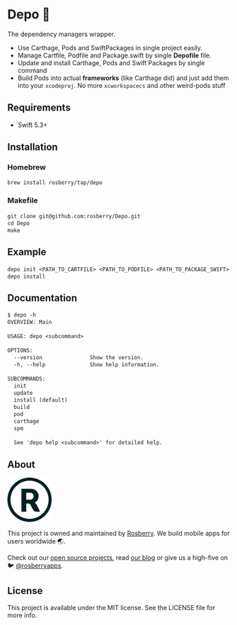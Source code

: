 # Depo :station:
The dependency managers wrapper. 

+ Use Carthage, Pods and SwiftPackages in single project easily.
+ Manage Cartfile, Podfile and Package.swift by single **Depofile** file. 
+ Update and install Carthage, Pods and Swift Packages by single command
+ Build Pods into actual **frameworks** (like Carthage did) and just add them into your `xcodeproj`. No more `xcworkspacecs` and other weird-pods stuff

## Requirements

- Swift 5.3+

## Installation
### Homebrew
```
brew install rosberry/tap/depo
```

### Makefile
```
git clone git@github.com:rosberry/Depo.git
cd Depo
make
```

## Example
```
depo init <PATH_TO_CARTFILE> <PATH_TO_PODFILE> <PATH_TO_PACKAGE_SWIFT>
depo install
```

## Documentation
```
$ depo -h
OVERVIEW: Main

USAGE: depo <subcommand>

OPTIONS:
  --version               Show the version.
  -h, --help              Show help information.

SUBCOMMANDS:
  init
  update
  install (default)
  build
  pod
  carthage
  spm

  See 'depo help <subcommand>' for detailed help.
```

## About

<img src="https://github.com/rosberry/Foundation/blob/master/Assets/full_logo.png?raw=true" height="100" />

This project is owned and maintained by [Rosberry](http://rosberry.com). We build mobile apps for users worldwide 🌏.

Check out our [open source projects](https://github.com/rosberry), read [our blog](https://medium.com/@Rosberry) or give us a high-five on 🐦 [@rosberryapps](http://twitter.com/RosberryApps).

## License

This project is available under the MIT license. See the LICENSE file for more info.
